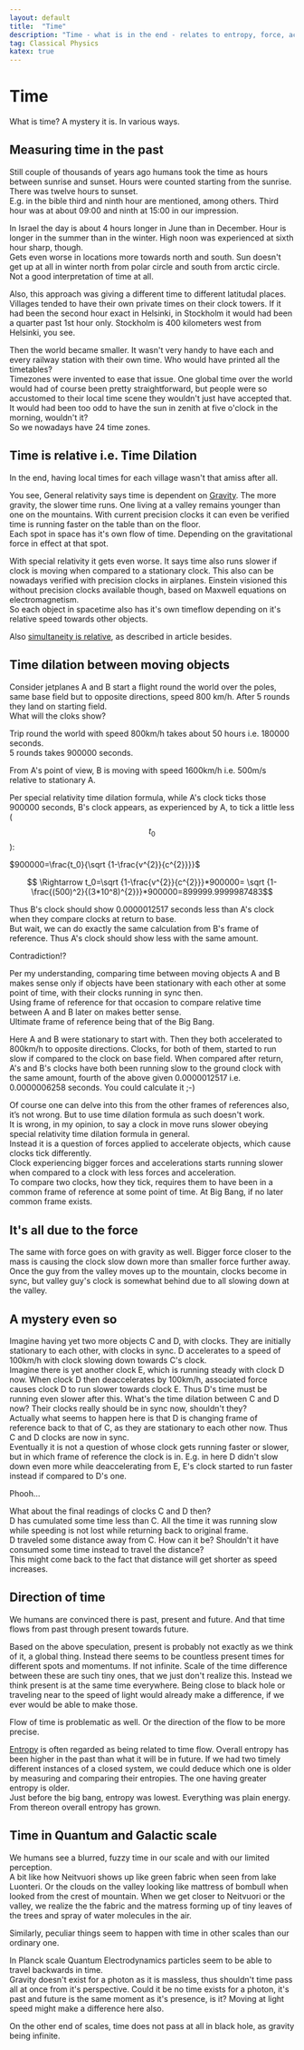 ```yaml
---
layout: default
title:  "Time"
description: "Time - what is in the end - relates to entropy, force, acceleration, rest mass"
tag: Classical Physics
katex: true
---
```


# Time

What is time? A mystery it is. In various ways.

## Measuring time in the past

Still couple of thousands of years ago humans took the time as hours between sunrise and sunset. Hours were counted starting from the sunrise. There was twelve hours to sunset.  
E.g. in the bible third and ninth hour are mentioned, among others. Third hour was at about 09:00 and ninth at 15:00 in our impression.

In Israel the day is about 4 hours longer in June than in December. Hour is longer in the summer than in the winter. High noon was experienced at sixth hour sharp, though.  
Gets even worse in locations more towards north and south. Sun doesn't get up at all in winter north from polar circle and south from arctic circle. Not a good interpretation of time at all. 

Also, this approach was giving a different time to different latitudal places. Villages tended to have their own private times on their clock towers. If it had been the second hour exact in Helsinki, in Stockholm it would had been a quarter past 1st hour only. Stockholm is 400 kilometers west from Helsinki, you see.

Then the world became smaller. It wasn't very handy to have each and every railway station with their own time. Who would have printed all the timetables?  
Timezones were invented to ease that issue. One global time over the world would had of course been pretty straightforward, but people were so accustomed to their local time scene they wouldn't just have accepted that. It would had been too odd to have the sun in zenith at five o'clock in the morning, wouldn't it?  
So we nowadays have 24 time zones.

## Time is relative i.e. Time Dilation

In the end, having local times for each village wasn't that amiss after all.  

You see, General relativity says time is dependent on [Gravity](../../../2022/06/15/gravity.html). The more gravity, the slower time runs. One living at a valley remains younger than one on the mountains. With current precision clocks it can even be verified time is running faster on the table than on the floor.  
Each spot in space has it's own flow of time. Depending on the gravitational force in effect at that spot.

With special relativity it gets even worse. It says time also runs slower if clock is moving when compared to a stationary clock. This also can be nowadays verified with precision clocks in airplanes. Einstein visioned this without precision clocks available though, based on Maxwell equations on electromagnetism.  
So each object in spacetime also has it's own timeflow depending on it's relative speed towards other objects.


Also [simultaneity is relative]( ../../../2022/04/12/simultaneity-is-relative.html), as described in article besides.


## Time dilation between moving objects  

Consider jetplanes A and B start a flight round the world over the poles, same base field but to opposite directions, speed 800 km/h. After 5 rounds they land on starting field.  
What will the cloks show?

Trip round the world with speed 800km/h takes about 50 hours i.e. 180000 seconds.  
5 rounds takes 900000 seconds.  

From A's point of view, B is moving with speed 1600km/h i.e. 500m/s relative to stationary A.  

Per special relativity time dilation formula, while A's clock ticks those 900000 seconds, B's clock appears, as experienced by A, to tick a little less ($$t_0$$):

$900000=\frac{t_0}{\sqrt {1-\frac{v^{2}}{c^{2}}}}$

$$ \Rightarrow t_0=\sqrt {1-\frac{v^{2}}{c^{2}}}*900000=
\sqrt {1-\frac{(500)^2}{(3*10^8)^{2}}}*900000=899999.9999987483$$

Thus B's clock should show 0.0000012517 seconds less than A's clock when they compare clocks at return to base.  
But wait, we can do exactly the same calculation from B's frame of reference. Thus A's clock should show less with the same amount.

Contradiction!?

Per my understanding, comparing time between moving objects A and B makes sense only if objects have been stationary with each other at some point of time, with their clocks running in sync then.  
Using frame of reference for that occasion to compare relative time between A and B later on makes better sense.  
Ultimate frame of reference being that of the Big Bang.  
  
Here A and B were stationary to start with. Then they both accelerated to 800km/h to opposite directions. Clocks, for both of them, started to run slow if compared to the clock on base field. When compared after return, A's and B's clocks have both been running slow to the ground clock with the same amount, fourth of the above given 0.0000012517 i.e. 0.0000006258 seconds. You could calculate it ;-)

Of course one can delve into this from the other frames of references also, it’s not wrong. But to use time dilation formula as such doesn't work.  
It is wrong, in my opinion, to say a clock in move runs slower obeying special relativity time dilation formula in general.  
Instead it is a question of forces applied to accelerate objects, which cause clocks tick differently.  
Clock experiencing bigger forces and accelerations starts running slower when compared to a clock with less forces and acceleration.  
To compare two clocks, how they tick, requires them to have been in a common frame of reference at some point of time. At Big Bang, if no later common frame exists.


## It's all due to the force

The same with force goes on with gravity as well. Bigger force closer to the mass is causing the clock slow down more than smaller force further away.  
Once the guy from the valley moves up to the mountain, clocks become in sync, but valley guy's clock is somewhat behind due to all slowing down at the valley.
 
## A mystery even so
Imagine having yet two more objects C and D, with clocks. They are initially stationary to each other, with clocks in sync. D accelerates to a speed of 100km/h with clock slowing down towards C's clock.  
Imagine there is yet another clock E, which is running steady with clock D now. When clock D then deaccelerates by 100km/h, associated force causes clock D to run slower towards clock E. Thus D's time must be running even slower after this. What's the time dilation between C and D now? Their clocks really should be in sync now, shouldn't they?  
Actually what seems to happen here is that D is changing frame of reference back to that of C, as they are stationary to each other now. Thus C and D clocks are now in sync.  
Eventually it is not a question of whose clock gets running faster or slower, but in which frame of reference the clock is in. E.g. in here D didn't slow down even more while deaccelerating from E, E's clock started to run faster instead if compared to D's one.

Phooh...

What about the final readings of clocks C and D then?  
D has cumulated some time less than C. All the time it was running slow while speeding is not lost while returning back to original frame.  
D traveled some distance away from C. How can it be? Shouldn't it have consumed some time instead to travel the distance?  
This might come back to the fact that distance will get shorter as speed increases.

## Direction of time

We humans are convinced there is past, present and future. And that time flows from past through present towards future.

Based on the above speculation, present is probably not exactly as we think of it, a global thing. Instead there seems to be countless present times for different spots and momentums. If not infinite. Scale of the time difference between these are such tiny ones, that we just don't realize this. Instead we think present is at the same time everywhere. Being close to black hole or traveling near to the speed of light would already make a difference, if we ever would be able to make those.

Flow of time is problematic as well. Or the direction of the flow to be more precise.

[Entropy](../../../2022/09/15/entropy.html) is often regarded as being related to time flow. Overall entropy has been higher in the past than what it will be in future. If we had two timely different instances of a closed system, we could deduce which one is older by measuring and comparing their entropies. The one having greater entropy is older.  
Just before the big bang, entropy was lowest. Everything was plain energy. From thereon overall entropy has grown.

## Time in Quantum and Galactic scale

We humans see a blurred, fuzzy time in our scale and with our limited perception.  
A bit like how Neitvuori shows up like green fabric when seen from lake Luonteri. Or the clouds on the valley looking like mattress of bombull when looked from the crest of mountain. When we get closer to Neitvuori or the valley, we realize the the fabric and the matress forming up of tiny leaves of the trees and spray of water molecules in the air.  

Similarly, peculiar things seem to happen with time in other scales than our ordinary one.

In Planck scale Quantum Electrodynamics particles seem to be able to travel backwards in time.  
Gravity doesn't exist for a photon as it is massless, thus shouldn't time pass all at once from it's perspective. Could it be no time exists for a photon, it's past and future is the same moment as it's presence, is it? Moving at light speed might make a difference here also.

On the other end of scales, time does not pass at all in black hole, as gravity being infinite.  




